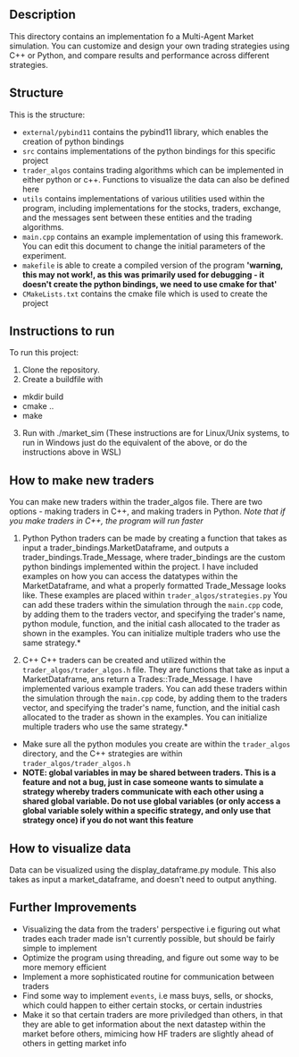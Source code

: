 ## Description
This directory contains an implementation fo a Multi-Agent Market simulation.
You can customize and design your own trading strategies using C++ or Python, and compare results and performance across different strategies. 

## Structure
This is the structure:
- `external/pybind11` contains the pybind11 library, which enables the creation of python bindings
-  `src` contains implementations of the python bindings for this specific project
-  `trader_algos` contains trading algorithms which can be implemented in either python or c++. Functions to visualize the data can also be defined here
-  `utils` contains implementations of various utilities used within the program, including implementations for the stocks, traders, exchange, and the messages sent between these entities and the trading algorithms.
-  `main.cpp` contains an example implementation of using this framework. You can edit this document to change the initial parameters of the experiment.
- `makefile` is able to create a compiled version of the program __'warning, this may not work!, as this was primarily used for debugging - it doesn't create the python bindings, we need to use cmake for that'__
- `CMakeLists.txt` contains the cmake file which is used to create the project

## Instructions to run
To run this project: 
1.  Clone the repository.
2.  Create a buildfile with
  - mkdir build
  - cmake ..
  - make
3. Run with ./market_sim
(These instructions are for Linux/Unix systems, to run in Windows just do the equivalent of the above, or do the instructions above in WSL)

## How to make new traders
You can make new traders within the trader_algos file. There are two options - making traders in C++, and making traders in Python. _Note that if you make traders in C++, the program will run faster_

1. Python
Python traders can be made by creating a function that takes as input a trader_bindings.MarketDataframe, and outputs a trader_bindings.Trade_Message, where trader_bindings are the custom python bindings implemented within the project. I have included examples on how you can access the datatypes within the MarketDataframe, and what a properly formatted Trade_Message looks like. These examples are placed within `trader_algos/strategies.py`
You can add these traders within the simulation through the `main.cpp` code, by adding them to the traders vector, and specifying the trader's name, python module, function, and the initial cash allocated to the trader as shown in the examples.
You can initialize multiple traders who use the same strategy.*

2. C++
C++ traders can be created and utilized within the `trader_algos/trader_algos.h` file. They are functions that take as input a MarketDataframe, ans return a Trades::Trade_Message. I have implemented various example traders.
You can add these traders within the simulation through the `main.cpp` code, by adding them to the traders vector, and specifying the trader's name, function, and the initial cash allocated to the trader as shown in the examples.
You can initialize multiple traders who use the same strategy.*

* Make sure all the python modules you create are within the `trader_algos` directory, and the C++ strategies are within `trader_algos/trader_algos.h` 
* __NOTE: global variables in may be shared between traders. This is a feature and not a bug, just in case someone wants to simulate a strategy whereby traders communicate with each other using a shared global variable. Do not use global variables (or only access a global variable solely within a specific strategy, and only use that strategy once) if you do not want this feature__

## How to visualize data
Data can be visualized using the display_dataframe.py module. This also takes as input a market_dataframe, and doesn't need to output anything.




## Further Improvements
- Visualizing the data from the traders' perspective i.e figuring out what trades each trader made isn't currently possible, but should be fairly simple to implement
- Optimize the program using threading, and figure out some way to be more memory efficient
- Implement a more sophisticated routine for communication between traders
- Find some way to implement `events`, i.e mass buys, sells, or shocks, which could happen to either certain stocks, or certain industries
- Make it so that certain traders are more priviledged than others, in that they are able to get information about the next datastep within the market before others, mimicing how HF traders are slightly ahead of others in getting market info
